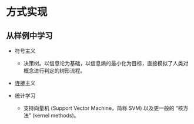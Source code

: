 # 方式实现






## 从样例中学习


- 符号主义
  - 决策树。以信息论为基础，以信息熵的最小化为目标，直接模拟了人类对概念进行判定的树形流程。

- 连接主义

- 统计学习
  - 支持向量机 (Support Vector Machine，简称 SVM) 以及更一般的 “核方法” (kernel methods)。

